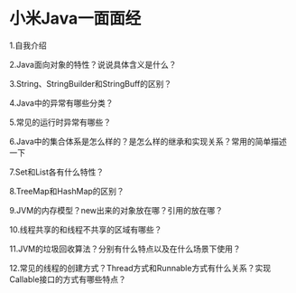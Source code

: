 # 小米Java一面面经

1.自我介绍 

2.Java面向对象的特性？说说具体含义是什么？ 

3.String、StringBuilder和StringBuff的区别？  

4.Java中的异常有哪些分类？  

5.常见的运行时异常有哪些？  

6.Java中的集合体系是怎么样的？是怎么样的继承和实现关系？常用的简单描述一下  

7.Set和List各有什么特性？  

8.TreeMap和HashMap的区别？   

9.JVM的内存模型？new出来的对象放在哪？引用的放在哪？  

10.线程共享的和线程不共享的区域有哪些？   

11.JVM的垃圾回收算法？分别有什么特点以及在什么场景下使用？   

12.常见的线程的创建方式？Thread方式和Runnable方式有什么关系？实现Callable接口的方式有哪些特点？ 